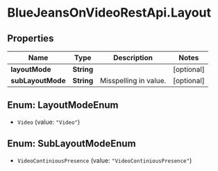 # BlueJeansOnVideoRestApi.Layout

## Properties
Name | Type | Description | Notes
------------ | ------------- | ------------- | -------------
**layoutMode** | **String** |  | [optional] 
**subLayoutMode** | **String** | Misspelling in value. | [optional] 


<a name="LayoutModeEnum"></a>
## Enum: LayoutModeEnum


* `Video` (value: `"Video"`)




<a name="SubLayoutModeEnum"></a>
## Enum: SubLayoutModeEnum


* `VideoContiniousPresence` (value: `"VideoContiniousPresence"`)




